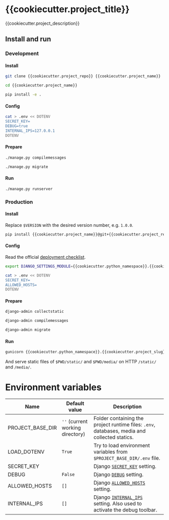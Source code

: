 # {{cookiecutter.project_title}}

{{cookiecutter.project_description}}

## Install and run

### Development

#### Install
```bash
git clone {{cookiecutter.project_repo}} {{cookiecutter.project_name}}
```
```bash
cd {{cookiecutter.project_name}}
```
```bash
pip install -e .
```

#### Config
```bash
cat > .env << DOTENV
SECRET_KEY=
DEBUG=true
INTERNAL_IPS=127.0.0.1
DOTENV
```

#### Prepare
```bash
./manage.py compilemessages
```
```bash
./manage.py migrate
```

#### Run
```bash
./manage.py runserver
```

### Production

#### Install
Replace `$VERSION` with the desired version number, e.g. `1.0.0`.
```bash
pip install {{cookiecutter.project_name}}@git+{{cookiecutter.project_repo}}@$VERSION
```

#### Config
Read the official [deployment checklist](https://docs.djangoproject.com/en/4.1/howto/deployment/checklist/).
```bash
export DJANGO_SETTINGS_MODULE={{cookiecutter.python_namespace}}.{{cookiecutter.project_slug}}.settings
```
```bash
cat > .env << DOTENV
SECRET_KEY=
ALLOWED_HOSTS=
DOTENV
```

#### Prepare
```bash
django-admin collectstatic
```
```bash
django-admin compilemessages
```
```bash
django-admin migrate
```

#### Run
```bash
gunicorn {{cookiecutter.python_namespace}}.{{cookiecutter.project_slug}}.wsgi
```
And serve static files of `$PWD/static/` and `$PWD/media/` on HTTP `/static/` and `/media/`.

# Environment variables

| Name             | Default value                    | Description |
| ---------------- | -------------------------------- | ----------- |
| PROJECT_BASE_DIR | `''` (current working directory) | Folder containing the project runtime files: `.env`, databases, media and collected statics. |
| LOAD_DOTENV      | `True`                           | Try to load environment variables from `$PROJECT_BASE_DIR/.env` file. |
| SECRET_KEY       |                                  | Django [`SECRET_KEY`](https://docs.djangoproject.com/en/4.1/ref/settings/#std:setting-SECRET_KEY) setting. |
| DEBUG            | `False`                          | Django [`DEBUG`](https://docs.djangoproject.com/en/4.1/ref/settings/#debug) setting. |
| ALLOWED_HOSTS    | `[]`                             | Django [`ALLOWED_HOSTS`](https://docs.djangoproject.com/en/4.1/ref/settings/#allowed-hosts) setting. |
| INTERNAL_IPS     | `[]`                             | Django [`INTERNAL_IPS`](https://docs.djangoproject.com/en/4.1/ref/settings/#internal-ips) setting. Also used to activate the debug toolbar. |
